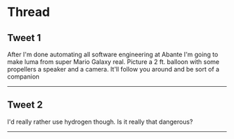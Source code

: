 # Thread

## Tweet 1

After I'm done automating all software engineering at Abante I'm going to make luma from super Mario Galaxy real. Picture a 2 ft. balloon with some propellers a speaker and a camera. It'll follow you around and be sort of a companion

---

## Tweet 2

I'd really rather use hydrogen though. Is it really that dangerous?

---

